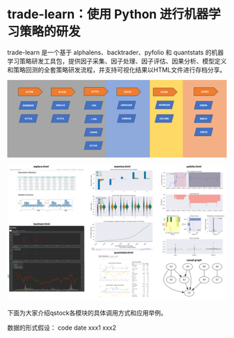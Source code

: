 # trade-learn：使用 Python 进行机器学习策略的研发

trade-learn 是一个基于 alphalens、backtrader、pyfolio 和 quantstats 的机器学习策略研发工具包，提供因子采集、因子处理、因子评估、因果分析、模型定义和策略回测的全套策略研发流程，并支持可视化结果以HTML文件进行存档分享。

![img.png](docs/img.png)

![img_2.png](docs/img_8.png)

下面为大家介绍qstock各模块的具体调用方式和应用举例。

数据的形式假设：
code date xxx1 xxx2



